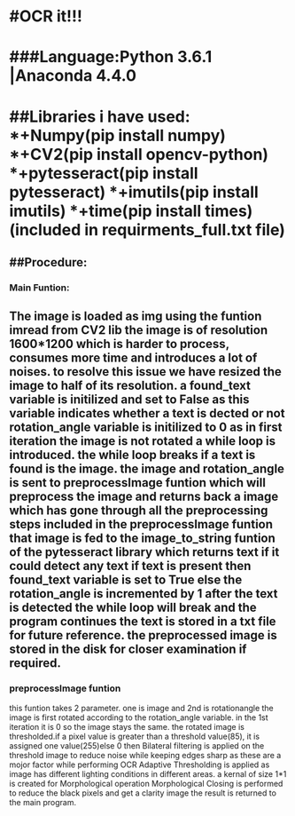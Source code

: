 #OCR it!!!
=============================================================================================================
###Language:Python 3.6.1 |Anaconda 4.4.0
=============================================================================================================
##Libraries i have used:
*+Numpy(pip install numpy)
*+CV2(pip install opencv-python)
*+pytesseract(pip install pytesseract)
*+imutils(pip install imutils)
*+time(pip install times)
(included in requirments_full.txt file)
==============================================================================================================


##Procedure:
--------------------------------------------------------------------------------------------------------------
### Main Funtion:

The image is loaded as img using the funtion imread from CV2 lib
the image is of resolution 1600*1200 which is harder to process, consumes more time and introduces a lot of noises.
to resolve this issue we have resized the image to half of its resolution.
a found_text variable is initilized and set to False as this variable indicates whether a text is dected or not
rotation_angle variable is initilized to 0 as in first iteration the image is not rotated
a while loop is introduced. the while loop breaks if a text is found is the image.
the image and rotation_angle is sent to preprocessImage funtion which will preprocess the image and returns
back a image which has gone through all the preprocessing steps included in the preprocessImage funtion
that image is fed to the image_to_string funtion of the pytesseract library which returns text if it could detect any text
if text is present then found_text variable is set to True else the rotation_angle is incremented by 1
after the text is detected the while loop will break and the program continues
the text is stored in a txt file for future reference.
the preprocessed image is stored in the disk for closer examination if required.
-------------------------------------------------------------------------------------------------------------------
### **preprocessImage funtion**
this funtion takes 2 parameter. one is image and 2nd is rotationangle
the image is first rotated according to the rotation_angle variable. in the 1st iteration it is 0 so the image stays the same.
the rotated image is thresholded.if a pixel value is greater than a threshold value(85), it is assigned one value(255)else 0
then Bilateral filtering is applied on the threshold image to reduce noise while keeping edges sharp as these are  a
mojor factor while performing OCR
Adaptive Thresholding is applied as image has different lighting conditions in different areas.
a kernal of size 1*1 is created for Morphological operation
Morphological Closing is performed to reduce the black pixels and get a clarity image
the result is returned to the main program.

